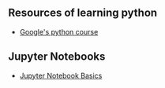 ## Resources of learning python

- [Google's python course](https://developers.google.com/edu/python/)



## Jupyter Notebooks

- [Jupyter Notebook Basics](http://nbviewer.jupyter.org/github/jupyter/notebook/blob/master/docs/source/examples/Notebook/Notebook%20Basics.ipynb)

